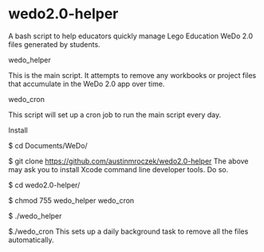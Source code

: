 # wedo2.0-helper
A bash script to help educators quickly manage Lego Education WeDo 2.0 files generated by students.

wedo_helper

This is the main script.  It attempts to remove any workbooks or project files that accumulate in the WeDo 2.0 app over time.

wedo_cron

This script will set up a cron job to run the main script every day.



Install

$ cd Documents/WeDo/

$ git clone https://github.com/austinmroczek/wedo2.0-helper
The above may ask you to install Xcode command line developer tools.  Do so.

$ cd wedo2.0-helper/

$ chmod 755 wedo_helper wedo_cron

$ ./wedo_helper

$./wedo_cron
This sets up a daily background task to remove all the files automatically.
